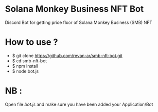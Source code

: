 # Solana Monkey Business NFT Bot

Discord Bot for getting price floor of Solana Monkey Business (SMB) NFT

# How to use ?
  - $ git clone https://github.com/revan-ar/smb-nft-bot.git
  - $ cd smb-nft-bot
  - $ npm install
  - $ node bot.js

# NB :
Open file _bot.js_ and make sure you have been added your Application/Bot
